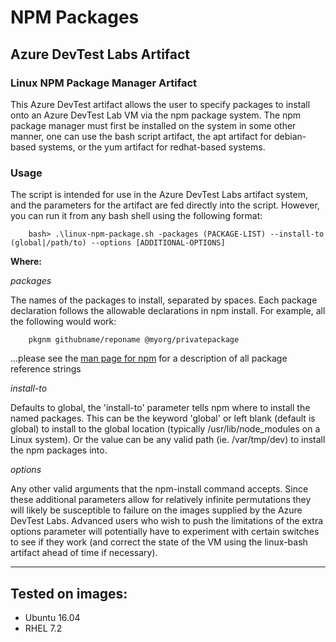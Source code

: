 # NPM Packages #
## Azure DevTest Labs Artifact ##

### Linux NPM Package Manager Artifact ###
This Azure DevTest artifact allows the user to specify packages to install onto an Azure DevTest Lab VM
via the npm package system. The npm package manager must first be installed on the system in some other 
manner, one can use the bash script artifact, the apt artifact for debian-based systems, or the yum artifact
for redhat-based systems.

### Usage ###
The script is intended for use in the Azure DevTest Labs artifact system, and the parameters for the artifact are fed directly
into the script. However, you can run it from any bash shell using the following format:

        bash> .\linux-npm-package.sh -packages (PACKAGE-LIST) --install-to (global|/path/to) --options [ADDITIONAL-OPTIONS]

**Where:**

*packages*

The names of the packages to install, separated by spaces. Each package declaration follows the allowable declarations in npm
install. For example, all the following would work:

        pkgnm githubname/reponame @myorg/privatepackage
        
...please see the [man page for npm](https://docs.npmjs.com/cli/install) for a description of all package reference strings
    
*install-to*

Defaults to global, the 'install-to' parameter tells npm where to install the named packages. This can be the keyword 'global' 
or left blank (default is global) to install to the global location (typically /usr/lib/node_modules on a Linux system). Or the
value can be any valid path (ie. /var/tmp/dev) to install the npm packages into.

*options*

Any other valid arguments that the npm-install command accepts. Since these additional parameters allow for relatively infinite permutations
they will likely be susceptible to failure on the images supplied by the Azure DevTest Labs. Advanced users who wish to push the limitations
of the extra options parameter will potentially have to experiment with certain switches to see if they work (and correct the state of
the VM using the linux-bash artifact ahead of time if necessary).

---

## Tested on images:

- Ubuntu 16.04
- RHEL 7.2
